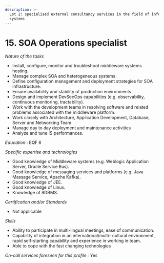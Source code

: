 ```yaml
---
description: >-
  Lot 2: specialised external consultancy services in the field of information
  systems
---
```


# 15. SOA Operations specialist

_Nature of the tasks_

* Install, configure, monitor and troubleshoot middleware systems hosting.
* Manage complex SOA and heterogeneous systems.
* Define configuration management and deployment strategies for SOA infrastructure.
* Ensure availability and stability of production environments
* Design and implement DevSecOps capabilities (e.g. observability, continuous monitoring, tractability).
* Work with the development teams in resolving software and related problems associated with the middleware platform.
* Work closely with Architecture, Application Development, Database, Server and Networking Team.
* Manage day to day deployment and maintenance activities
* Analyze and tune IS performances.

_Education_ : EQF 6

_Specific expertise and technologies_

* Good knowledge of Middleware systems (e.g. Weblogic Application Server, Oracle Service Bus).
* Good knowledge of messaging services and platforms (e.g. Java Message Service, Apache Kafka).
* Good knowledge of JEE.
* Good knowledge of Linux.
* Knowledge of RDBMS.

_Certification and/or Standards_

* Not applicable

_Skills_

* Ability to participate in multi-lingual meetings, ease of communication.
* Capability of integration in an international/multi- cultural environment, rapid self-starting capability and experience in working in team.
* Able to cope with the fast changing technologies

_On-call services foreseen for this profile :_ Yes
